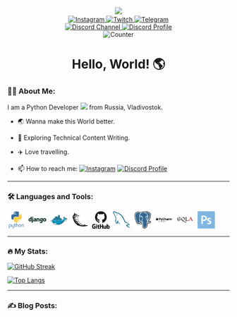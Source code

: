 <div id="header" align="center">
  <img src="https://media.giphy.com/media/Y4ak9Ki2GZCbJxAnJD/giphy.gif" width="370"/>
</div>

<div id="badges" align="center">
  <a href="http://instagram.com/korneevofficial">
    <img src="https://img.shields.io/badge/Instagram-FF69B4?style=for-the-badge&logo=instagram&logoColor=white" alt="Instagram"/>
  </a>
  <a href="http://twitch.tv/letimvkocmoc">
    <img src="https://img.shields.io/badge/Twitch-purple?style=for-the-badge&logo=twitch&logoColor=white" alt="Twitch"/>
  </a>
  <a href="http://t.me/letimvkocmoc_tg">
    <img src="https://img.shields.io/badge/Telegram-blue?style=for-the-badge&logo=telegram&logoColor=white" alt="Telegram"/>
  </a>
</div>

<div id="badges2" align="center">
  <a href="http://discord.gg/tKGTNWyP">
    <img src="https://img.shields.io/badge/Discord Channel-6A5ACD?style=for-the-badge&logo=discord&logoColor=white" alt="Discord Channel"/>
  </a>
  <a href="https://discord.com/users/694477512771764255/">
    <img src="https://img.shields.io/badge/Discord Profile-6A5ACD?style=for-the-badge&logo=discord&logoColor=white" alt="Discord Profile"/>
  </a>
</div>

<div id="counter" align="center">
  <img src="https://komarev.com/ghpvc/?username=letimvkocmoc&style=flat-square&color=blue" alt="Counter"/>
</div>

<div id="hello" align="center">
  <h1>
    Hello, World! 🌎
  </h1>
</div>

### :man_technologist: About Me:
I am a Python Developer <img src="https://media.giphy.com/media/WUlplcMpOCEmTGBtBW/giphy.gif" width="30"> from Russia, Vladivostok.

- 🌏 Wanna make this World better.

- 🌱 Exploring Technical Content Writing.

- ✈️ Love travelling.

- 📫 How to reach me: [![Instagram](https://img.shields.io/badge/-Instagram-FF69B4?style=flat&logo=Instagram&logoColor=white)](http://instagram.com/korneevofficial) [![Discord Profile](https://img.shields.io/badge/-Discord-6A5ACD?style=flat&logo=Discord&logoColor=white)](http://discord.com/users/694477512771764255/)

---

### :hammer_and_wrench: Languages and Tools:

<div>
  <img src="https://github.com/devicons/devicon/blob/master/icons/python/python-original-wordmark.svg" title="Python" alt="Python" width="40" height="40"/>&nbsp;
  <img src="https://github.com/devicons/devicon/blob/master/icons/django/django-plain-wordmark.svg" title="Django" alt="Django" width="40" height="40"/>&nbsp;
  <img src="https://github.com/devicons/devicon/blob/master/icons/docker/docker-original.svg" title="Docker" alt="Docker" width="40" height="40"/>&nbsp;
  <img src="https://github.com/devicons/devicon/blob/master/icons/flask/flask-original.svg" title="Flask" alt="Flask" width="40" height="40"/>&nbsp;
  <img src="https://github.com/devicons/devicon/blob/master/icons/github/github-original-wordmark.svg" title="GitHub" alt="GitHub" width="40" height="40"/>&nbsp;
  <img src="https://github.com/devicons/devicon/blob/master/icons/mysql/mysql-original.svg" title="MySQL" alt="MySQL" width="40" height="40"/>&nbsp;
  <img src="https://github.com/devicons/devicon/blob/master/icons/postgresql/postgresql-original.svg" title="Postgresql" alt="Postgresql" width="40" height="40"/>&nbsp;
  <img src="https://github.com/devicons/devicon/blob/master/icons/pycharm/pycharm-original-wordmark.svg" title="PyCharm" alt="PyCharm" width="40" height="40"/>&nbsp;
  <img src="https://github.com/devicons/devicon/blob/master/icons/sqlalchemy/sqlalchemy-original.svg" title="SQLAlchemy" alt="SQLAlchemy" width="40" height="40"/>&nbsp;
  <img src="https://github.com/devicons/devicon/blob/master/icons/photoshop/photoshop-plain.svg" title="Photoshop" alt="Photoshop" width="40" height="40"/>&nbsp;
</div>

---

### 🔥 My Stats:

[![GitHub Streak](http://github-readme-streak-stats.herokuapp.com?user=letimvkocmoc&theme=dark&background=000000)](https://git.io/streak-stats)

[![Top Langs](https://github-readme-stats.vercel.app/api/top-langs/?username=letimvkocmoc)](https://github.com/anuraghazra/github-readme-stats)

---

### :writing_hand: Blog Posts:

<!-- BLOG-POST-LIST:START -->

<!-- BLOG-POST-LIST:END -->
